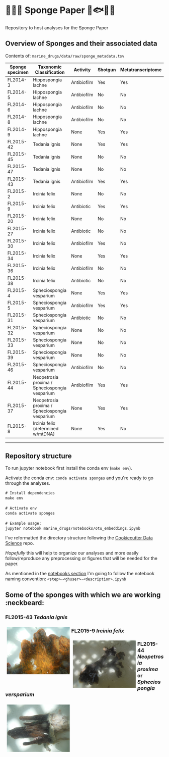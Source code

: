 # :whale2::tropical_fish::octopus: Sponge Paper :shell::fish::whale::dolphin:

Repository to host analyses for the Sponge Paper

## Overview of Sponges and their associated data

Contents of: `marine_drugs/data/raw/sponge_metadata.tsv`

| Sponge specimen | Taxonomic Classification                       | Activity    | Shotgun | Metatranscriptome |
| --------------- | ---------------------------------------------- | ----------- | ------- | ----------------- |
| FL2014-3        | Hippospongia lachne                            | Antibiofilm | Yes     | Yes               |
| FL2014-5        | Hippospongia lachne                            | Antibiofilm | No      | No                |
| FL2014-6        | Hippospongia lachne                            | Antibiofilm | No      | No                |
| FL2014-8        | Hippospongia lachne                            | Antibiofilm | No      | No                |
| FL2014-9        | Hippospongia lachne                            | None        | Yes     | Yes               |
| FL2015-42       | Tedania ignis                                  | None        | Yes     | Yes               |
| FL2015-45       | Tedania ignis                                  | None        | No      | No                |
| FL2015-47       | Tedania ignis                                  | None        | No      | No                |
| FL2015-43       | Tedania ignis                                  | Antibiofilm | Yes     | Yes               |
| FL2015-2        | Ircinia felix                                  | None        | No      | No                |
| FL2015-9        | Ircinia felix                                  | Antibiotic  | Yes     | Yes               |
| FL2015-20       | Ircinia felix                                  | None        | No      | No                |
| FL2015-27       | Ircinia felix                                  | Antibiotic  | No      | No                |
| FL2015-30       | Ircinia felix                                  | Antibiofilm | Yes     | No                |
| FL2015-34       | Ircinia felix                                  | None        | Yes     | Yes               |
| FL2015-36       | Ircinia felix                                  | Antibiofilm | No      | No                |
| FL2015-38       | Ircinia felix                                  | Antibiotic  | No      | No                |
| FL2015-4        | Spheciospongia vesparium                       | None        | Yes     | Yes               |
| FL2015-5        | Spheciospongia vesparium                       | Antibiofilm | Yes     | Yes               |
| FL2015-31       | Spheciospongia vesparium                       | Antibiotic  | No      | No                |
| FL2015-32       | Spheciospongia vesparium                       | None        | No      | No                |
| FL2015-33       | Spheciospongia vesparium                       | None        | No      | No                |
| FL2015-39       | Spheciospongia vesparium                       | None        | No      | No                |
| FL2015-46       | Spheciospongia vesparium                       | Antibiofilm | No      | No                |
| FL2015-44       | Neopetrosia proxima / Spheciospongia vesparium | Antibiofilm | Yes     | Yes               |
| FL2015-37       | Neopetrosia proxima / Spheciospongia vesparium | None        | Yes     | Yes               |
| FL2015-8        | Ircinia felix (determined w/mtDNA)             | None        | Yes     | No                |

___

## Repository structure

To run jupyter notebook first install the conda env (`make env`).

Activate the conda env: `conda activate sponges` and you're ready to go through the analyses.

```shell
# Install dependencies
make env

# Activate env
conda activate sponges

# Example usage:
jupyter notebook marine_drugs/notebooks/otu_embeddings.ipynb
```

I've reformatted the directory structure following the [Cookiecutter Data Science](http://drivendata.github.io/cookiecutter-data-science/#cookiecutter-data-science "Cookiecutter Data Science Site") repo.

*Hopefully* this will help to organize our analyses and more easily follow/reproduce any preprocessing or figures that will be needed for the paper.

As mentioned in the [notebooks section](http://drivendata.github.io/cookiecutter-data-science/#notebooks-are-for-exploration-and-communication) I'm going to follow the notebook naming convention: `<step>-<ghuser>-<description>.ipynb`

## Some of the sponges with which we are working :neckbeard:

### FL2015-43 *Tedania ignis*

<img src="marine_drugs/reports/figures/FL2015-43-tedania-ignis.JPG"
     alt="FL2015-43 _Tedania ignis_"
     style="float:left;margin:5px;width:200px;"/>

### FL2015-9 *Ircinia felix*

<img src="marine_drugs/reports/figures/FL2015-9-ircinia-felix.JPG"
     alt="FL2015-9 Ircinia felix"
     style="float:left;margin:5px;width:200px;"/>

### FL2015-44 _Neopetrosia proxima_ or _Spheciospongia versparium_

<img src="marine_drugs/reports/figures/FL2015-44-neopetrosia_proxima-or-spheciospongia_versparum.JPG"
     alt="FL2015-44 _Neopetrosia proxima_ or _Spheciospongia versparium_"
     style="float:none;margin:5px;width:200px;"/>